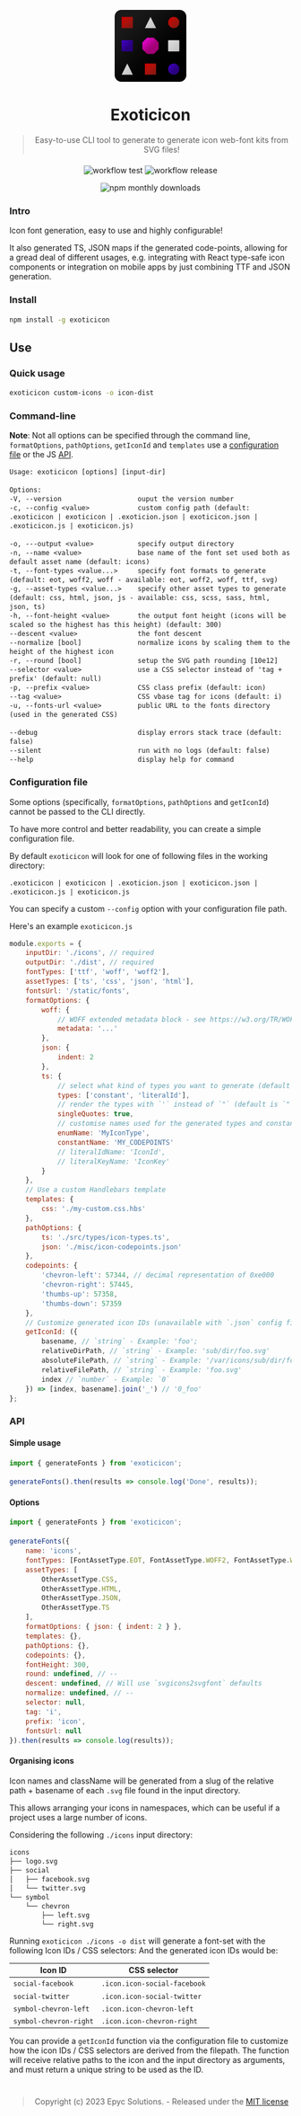 <p align="center">
    <img width="128" src=".github/logo.png" alt="Logo" />
</p>

<h1 align="center">Exoticicon</h1>

<blockquote align="center">
    Easy-to-use CLI tool to generate to generate icon web-font kits from SVG files!
</blockquote>

<div style="margin-top: 20px;" align="center">
    <p align="center">
        <img src="https://github.com/epycsolutions/exoticicon/workflows/Test/badge.svg" alt="workflow test">
        <img src="https://github.com/epycsolutions/exoticicon/workflows/Release/badge.svg" alt="workflow release">
    </p>
    <p align="center">
        <img src="https://img.shields.io/npm/dm/exoticicon.svg" alt="npm monthly downloads" />
    </p>
</div>

### Intro

Icon font generation, easy to use and highly configurable!

It also generated TS, JSON maps if the generated code-points, allowing for a gread deal of
different usages, e.g. integrating with React type-safe icon components or integration on
mobile apps by just combining TTF and JSON generation.

### Install

```bash
npm install -g exoticicon
```

## Use

### Quick usage

```bash
exoticicon custom-icons -o icon-dist
```

### Command-line

**Note**: Not all options can be specified through the command line, `formatOptions`, `pathOptions`, `getIconId`
and `templates` use a [configuration file](#configuration-file) or the JS [API](#api).

```
Usage: exoticicon [options] [input-dir]

Options:
-V, --version                   ouput the version number
-c, --config <value>            custom config path (default: .exoticicon | exoticicon | .exoticion.json | exoticicon.json | .exoticicon.js | exoticicon.js)

-o, ---output <value>           specify output directory
-n, --name <value>              base name of the font set used both as default asset name (default: icons)
-t, --font-types <value...>     specify font formats to generate (default: eot, woff2, woff - available: eot, woff2, woff, ttf, svg)
-g, --asset-types <value...>    specify other asset types to generate (default: css, html, json, js - available: css, scss, sass, html, json, ts)
-h, --font-height <value>       the output font height (icons will be scaled so the highest has this height) (default: 300)
--descent <value>               the font descent
--normalize [bool]              normalize icons by scaling them to the height of the highest icon
-r, --round [bool]              setup the SVG path rounding [10e12]
--selector <value>              use a CSS selector instead of 'tag + prefix' (default: null)
-p, --prefix <value>            CSS class prefix (default: icon)
--tag <value>                   CSS vbase tag for icons (default: i)
-u, --fonts-url <value>         public URL to the fonts directory (used in the generated CSS)

--debug                         display errors stack trace (default: false)
--silent                        run with no logs (default: false)
--help                          display help for command
```

### Configuration file

Some options (specifically, `formatOptions`, `pathOptions` and `getIconId`) cannot be passed to the CLI directly.

To have more control and better readability, you can create a simple configuration file.

By default `exoticicon` will look for one of following files in the working directory:

```
.exoticicon | exoticicon | .exoticion.json | exoticicon.json | .exoticicon.js | exoticicon.js
```

You can specify a custom `--config` option with your configuration file path.

Here's an example `exoticicon.js`

```js
module.exports = {
    inputDir: './icons', // required
    outputDir: './dist', // required
    fontTypes: ['ttf', 'woff', 'woff2'],
    assetTypes: ['ts', 'css', 'json', 'html'],
    fontsUrl: '/static/fonts',
    formatOptions: {
        woff: {
            // WOFF extended metadata block - see https://w3.org/TR/WOFF/#Metadata
            metadata: '...'
        },
        json: {
            indent: 2
        },
        ts: {
            // select what kind of types you want to generate (default `['enum', 'constant', 'literalId', 'literalKey']`)
            types: ['constant', 'literalId'],
            // render the types with `'` instead of `"` (default is `"`)
            singleQuotes: true,
            // customise names used for the generated types and constants
            enumName: 'MyIconType',
            constantName: 'MY_CODEPOINTS'
            // literalIdName: 'IconId',
            // literalKeyName: 'IconKey'
        }
    },
    // Use a custom Handlebars template
    templates: {
        css: './my-custom.css.hbs'
    },
    pathOptions: {
        ts: './src/types/icon-types.ts',
        json: './misc/icon-codepoints.json'
    },
    codepoints: {
        'chevron-left': 57344, // decimal representation of 0xe000
        'chevron-right': 57445,
        'thumbs-up': 57358,
        'thumbs-down': 57359
    },
    // Customize generated icon IDs (unavailable with `.json` config file)
    getIconId: ({
        basename, // `string` - Example: 'foo';
        relativeDirPath, // `string` - Example: 'sub/dir/foo.svg'
        absoluteFilePath, // `string` - Example: '/var/icons/sub/dir/foo.svg'
        relativeFilePath, // `string` - Example: 'foo.svg'
        index // `number` - Example: `0`
    }) => [index, basename].join('_') // '0_foo'
};
```

### API

#### Simple usage

```js
import { generateFonts } from 'exoticicon';

generateFonts().then(results => console.log('Done', results));
```

#### Options

```js
import { generateFonts } from 'exoticicon';

generateFonts({
    name: 'icons',
    fontTypes: [FontAssetType.EOT, FontAssetType.WOFF2, FontAssetType.WOFF],
    assetTypes: [
        OtherAssetType.CSS,
        OtherAssetType.HTML,
        OtherAssetType.JSON,
        OtherAssetType.TS
    ],
    formatOptions: { json: { indent: 2 } },
    templates: {},
    pathOptions: {},
    codepoints: {},
    fontHeight: 300,
    round: undefined, // --
    descent: undefined, // Will use `svgicons2svgfont` defaults
    normalize: undefined, // --
    selector: null,
    tag: 'i',
    prefix: 'icon',
    fontsUrl: null
}).then(results => console.log(results));
```

#### Organising icons

Icon names and className will be generated from a slug of the relative path + basename of each `.svg` file found in the input directory.

This allows arranging your icons in namespaces, which can be useful if a project uses a large number of icons.

Considering the following `./icons` input directory:

```
icons
├── logo.svg
├── social
│   ├── facebook.svg
│   └── twitter.svg
└── symbol
    └── chevron
        ├── left.svg
        └── right.svg
```

Running `exoticicon ./icons -o dist` will generate a font-set with the following Icon IDs / CSS selectors:
And the generated icon IDs would be:

| Icon ID                | CSS selector                 |
| ---------------------- | ---------------------------- |
| `social-facebook`      | `.icon.icon-social-facebook` |
| `social-twitter`       | `.icon.icon-social-twitter`  |
| `symbol-chevron-left`  | `.icon.icon-chevron-left`    |
| `symbol-chevron-right` | `.icon.icon-chevron-right`   |

You can provide a `getIconId` function via the configuration file to customize how the icon IDs / CSS selectors are derived from the filepath.
The function will receive relative paths to the icon and the input directory as arguments, and must return a unique string to be used as the ID.

<blockquote style="margin-top: 40px;" align="center">
    Copyright (c) 2023 Epyc Solutions. - Released under the <a href="/LICENSE">MIT license</a>
</blockquote>
